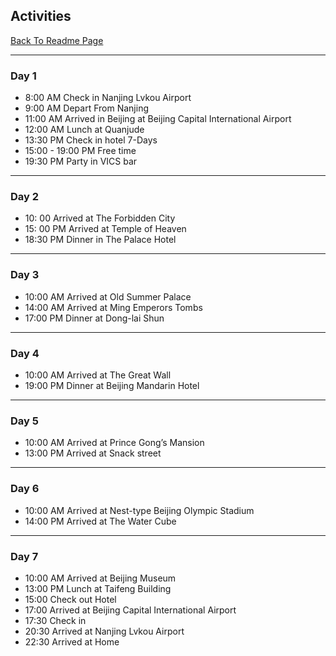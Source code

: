 ﻿## Activities
[Back To Readme Page](https://github.com/YiheWang/CS4320PlanTripProject)
***
### Day 1
 - 8:00 AM Check in Nanjing Lvkou Airport
 - 9:00 AM Depart From Nanjing
 - 11:00 AM Arrived in Beijing at Beijing Capital International Airport
 - 12:00 AM Lunch at Quanjude 
 - 13:30 PM Check in hotel 7-Days
 - 15:00 - 19:00 PM Free time
 - 19:30 PM Party in VICS bar
 ***
 ### Day 2
 - 10: 00 Arrived at The Forbidden City
 - 15: 00 PM Arrived at Temple of Heaven
 - 18:30 PM Dinner in The Palace Hotel
 ***
 ### Day 3
 - 10:00 AM Arrived at Old Summer Palace
 - 14:00 AM Arrived at Ming Emperors Tombs
 - 17:00 PM Dinner at Dong-lai Shun
 ***
 ### Day 4
 - 10:00 AM Arrived at The Great Wall 
 - 19:00 PM Dinner at Beijing Mandarin Hotel
 ***
 ### Day 5
 - 10:00 AM Arrived at Prince Gong’s Mansion
 - 13:00 PM Arrived at Snack street
 ***
 ### Day 6
 - 10:00 AM Arrived at Nest-type Beijing Olympic Stadium
 -  14:00 PM Arrived at The Water Cube
 ***
 ### Day 7
 - 10:00 AM Arrived at Beijing Museum
 - 13:00 PM Lunch at Taifeng Building
 - 15:00 Check out Hotel
 - 17:00 Arrived at Beijing Capital International Airport
 - 17:30 Check in 
 - 20:30 Arrived at Nanjing Lvkou Airport
 - 22:30 Arrived at Home

